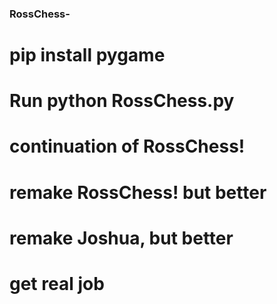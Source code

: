 ### RossChess-

# pip install pygame


# Run python RossChess.py

# continuation of RossChess!
# 
# remake RossChess! but better
#
# remake Joshua, but better
#
# get real job
